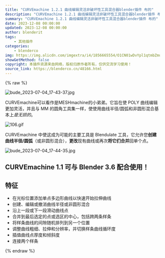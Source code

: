 ```yaml
---
title: "CURVEmachine 1.2.1 曲线编辑灵活非破坏性工具混合器blender插件 布的"
description: "CURVEmachine 1.2.1 曲线编辑灵活非破坏性工具混合器blender插件 布的"
summary: "CURVEmachine 1.2.1 曲线编辑灵活非破坏性工具混合器blender插件 布的"
date: 2023-12-08 00:00:00
updated: 2023-12-08 00:00:00
author: blenderit
tags: 
    - 其他插件
categories:
    - blenderco
img: https://img.alicdn.com/imgextra/i4/1856665554/O1CN01wDvYpl1qtmbZmuMnT_!!1856665554.jpg
showGetMethod: false
copyright: 本插件资源来自网络，版权归原作者所有，仅供交流学习使用！
source_link: https://blenderco.cn/48166.html
---
```


{% raw %}
<p><img src="https://img.alicdn.com/imgextra/i4/1856665554/O1CN01wDvYpl1qtmbZmuMnT_!!1856665554.jpg" alt="bude_2023-07-04_17-43-37.jpg"></p><p>CURVEmachine可以看作是MESHmachine的小弟弟。它旨在使 POLY 曲线编辑更加灵活，并且与 MM 的圆角工具集一样，使使用曲线半径/圆弧和非圆形混合基本上<em>是无损的</em>。</p><p><img src="https://img.alicdn.com/imgextra/i3/1856665554/O1CN014ZlmvJ1qtmbZWPdlZ_!!1856665554.gif" alt="106.gif"></p><p>CURVEmachine 中使这成为可能的主要工具是 Blendulate 工具，它允许您<strong>创建曲线半径/圆弧</strong>（或非圆形混合），<strong>更改</strong>现有曲线或再次<strong>将它们合并</strong>回单个点。</p><p><img src="https://img.alicdn.com/imgextra/i4/1856665554/O1CN01XiW9pX1qtmbZWQJKu_!!1856665554.jpg" alt="bude_2023-07-04_17-44-35.jpg"></p><h2>CURVEmachine 1.1 可与 Blender 3.6 配合使用！</h2><h2>特征</h2><ul>
<li>在光标位置添加单点多边形曲线以快速开始拉伸曲线</li>
<li>创建、编辑或撤消曲线半径或非圆形混合</li>
<li>沿上一段或下一段滑动曲线点</li>
<li>合并到最后选定的点或选区的中心，包括跨两条样条</li>
<li>将样条曲线的间隙随机排列到另一个位置</li>
<li>调整曲线粗细、拉伸和分辨率，并切换样条曲线循环度</li>
<li>插值曲线点厚度和倾斜度</li>
<li>连接两个样条</li>
</ul>
<div style="display: none">blenderco</div>
{% endraw %}